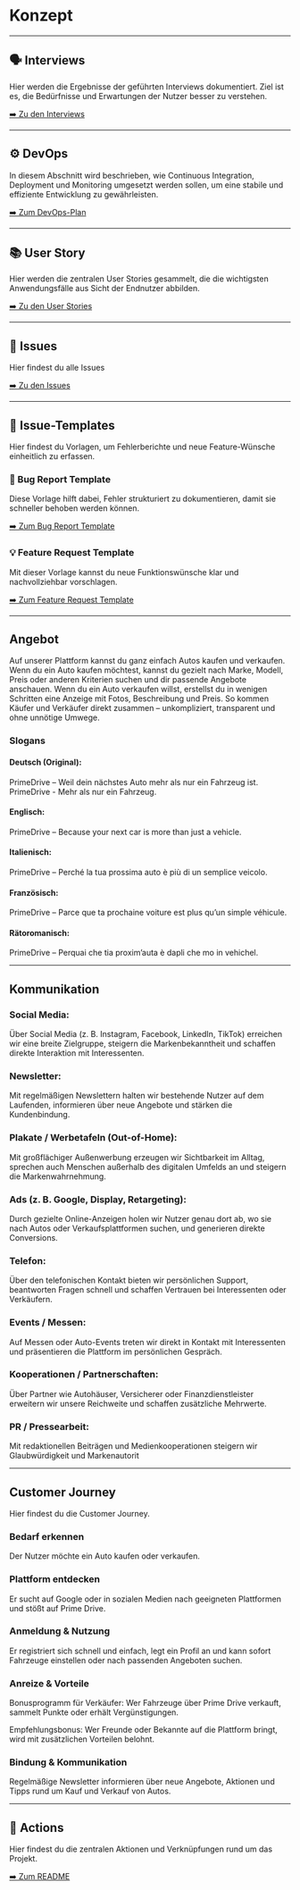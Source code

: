 # Konzept

---

## 🗣️ Interviews

Hier werden die Ergebnisse der geführten Interviews dokumentiert. Ziel ist es, die Bedürfnisse und Erwartungen der Nutzer besser zu verstehen.

[➡️ Zu den Interviews](./Interviews/Interview.md)

---

## ⚙️ DevOps

In diesem Abschnitt wird beschrieben, wie Continuous Integration, Deployment und Monitoring umgesetzt werden sollen, um eine stabile und effiziente Entwicklung zu gewährleisten.

[➡️ Zum DevOps-Plan](./DevOps/Tools.md#️-devops-tools)

---

## 📚 User Story

Hier werden die zentralen User Stories gesammelt, die die wichtigsten Anwendungsfälle aus Sicht der Endnutzer abbilden.

[➡️ Zu den User Stories](./UserStory/UserStory.md)

---

## 📝 Issues
Hier findest du alle Issues

[➡️ Zu den Issues](./UserStory/Issues.md)

---

## 📝 Issue-Templates

Hier findest du Vorlagen, um Fehlerberichte und neue Feature-Wünsche einheitlich zu erfassen.

### 🐞 Bug Report Template

Diese Vorlage hilft dabei, Fehler strukturiert zu dokumentieren, damit sie schneller behoben werden können.

[➡️ Zum Bug Report Template](./Issue-Template/bug_report.md)

### 💡 Feature Request Template

Mit dieser Vorlage kannst du neue Funktionswünsche klar und nachvollziehbar vorschlagen.

[➡️ Zum Feature Request Template](./Issue-Template/feature_request.md)

---

## Angebot

Auf unserer Plattform kannst du ganz einfach Autos kaufen und verkaufen.
Wenn du ein Auto kaufen möchtest, kannst du gezielt nach Marke, Modell, Preis oder anderen Kriterien suchen und dir passende Angebote anschauen.
Wenn du ein Auto verkaufen willst, erstellst du in wenigen Schritten eine Anzeige mit Fotos, Beschreibung und Preis.
So kommen Käufer und Verkäufer direkt zusammen – unkompliziert, transparent und ohne unnötige Umwege.

### Slogans

#### Deutsch (Original):
PrimeDrive – Weil dein nächstes Auto mehr als nur ein Fahrzeug ist.
PrimeDrive - Mehr als nur ein Fahrzeug.

#### Englisch:
PrimeDrive – Because your next car is more than just a vehicle.

#### Italienisch:
PrimeDrive – Perché la tua prossima auto è più di un semplice veicolo.

#### Französisch:
PrimeDrive – Parce que ta prochaine voiture est plus qu’un simple véhicule.

#### Rätoromanisch:
PrimeDrive – Perquai che tia proxim’auta è dapli che mo in vehichel.

---

## Kommunikation

### Social Media: 
Über Social Media (z. B. Instagram, Facebook, LinkedIn, TikTok) erreichen wir eine breite Zielgruppe, steigern die Markenbekanntheit und schaffen direkte Interaktion mit Interessenten.
### Newsletter: 
Mit regelmäßigen Newslettern halten wir bestehende Nutzer auf dem Laufenden, informieren über neue Angebote und stärken die Kundenbindung.
### Plakate / Werbetafeln (Out-of-Home): 
Mit großflächiger Außenwerbung erzeugen wir Sichtbarkeit im Alltag, sprechen auch Menschen außerhalb des digitalen Umfelds an und steigern die Markenwahrnehmung.
### Ads (z. B. Google, Display, Retargeting): 
Durch gezielte Online-Anzeigen holen wir Nutzer genau dort ab, wo sie nach Autos oder Verkaufsplattformen suchen, und generieren direkte Conversions.
### Telefon: 
Über den telefonischen Kontakt bieten wir persönlichen Support, beantworten Fragen schnell und schaffen Vertrauen bei Interessenten oder Verkäufern.
### Events / Messen: 
Auf Messen oder Auto-Events treten wir direkt in Kontakt mit Interessenten und präsentieren die Plattform im persönlichen Gespräch.
### Kooperationen / Partnerschaften: 
Über Partner wie Autohäuser, Versicherer oder Finanzdienstleister erweitern wir unsere Reichweite und schaffen zusätzliche Mehrwerte.
### PR / Pressearbeit: 
Mit redaktionellen Beiträgen und Medienkooperationen steigern wir Glaubwürdigkeit und Markenautorit

---

## Customer Journey

Hier findest du die Customer Journey.

### Bedarf erkennen
Der Nutzer möchte ein Auto kaufen oder verkaufen.

###  Plattform entdecken
Er sucht auf Google oder in sozialen Medien nach geeigneten Plattformen und stößt auf Prime Drive.

### Anmeldung & Nutzung
Er registriert sich schnell und einfach, legt ein Profil an und kann sofort Fahrzeuge einstellen oder nach passenden Angeboten suchen.

### Anreize & Vorteile
Bonusprogramm für Verkäufer: Wer Fahrzeuge über Prime Drive verkauft, sammelt Punkte oder erhält Vergünstigungen.

Empfehlungsbonus: Wer Freunde oder Bekannte auf die Plattform bringt, wird mit zusätzlichen Vorteilen belohnt.

### Bindung & Kommunikation
Regelmäßige Newsletter informieren über neue Angebote, Aktionen und Tipps rund um Kauf und Verkauf von Autos.

---

## 🚀 Actions

Hier findest du die zentralen Aktionen und Verknüpfungen rund um das Projekt.

[➡️ Zum README](../../README.md#-konzept)
